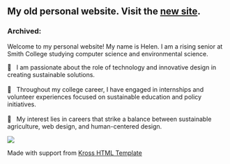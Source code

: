 ## My old personal website. Visit the [new site](https://helenglover.netlify.app/).

 ### Archived:

Welcome to my personal website! My name is Helen. I am a rising senior at Smith College studying computer science and environmental science.

💬   I am passionate about the role of technology and innovative design in creating sustainable solutions.<br><br>
🏫   Throughout my college career, I have engaged in internships and volunteer experiences focused on sustainable education and policy initiatives. <br><br>
🔭   My interest lies in careers that strike a balance between sustainable agriculture, web design, and human-centered design.

<a href="https://www.linkedin.com/in/helen-glover"><img src="https://img.shields.io/badge/LinkedIn-0077B5?style=for-the-badge&logo=linkedin&logoColor=white" LinkedIn/></a>

Made with support from [Kross HTML Template](https://themefisher.com/products/kross/)

